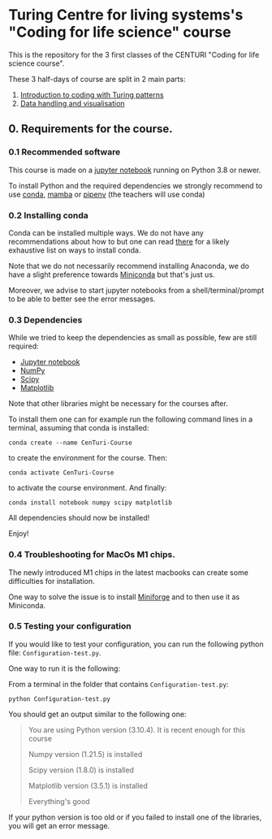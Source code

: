 # Turing Centre for living systems's "Coding for life science" course

This is the repository for the 3 first classes of the CENTURI "Coding for life science course".

These 3 half-days of course are split in 2 main parts:
1. [Introduction to coding with Turing patterns](1-Introduction-to-Python/Resources/0-Introduction.md)
2. [Data handling and visualisation](2-Data-handling-and-visu/Resources/Matplotlib-course/1-2-Intro-and-Line-plots/1-2-Intro-and-Line-plots.md)

## 0. Requirements for the course.

### 0.1 Recommended software

This course is made on a [jupyter notebook](https://jupyter.org/) running on Python 3.8 or newer.

To install Python and the required dependencies we strongly recommend to use [conda](https://docs.conda.io/en/latest/), [mamba](https://mamba.readthedocs.io/en/latest/) or [pipenv](https://pipenv.pypa.io/en/latest/) (the teachers will use conda)

### 0.2 Installing conda

Conda can be installed multiple ways. We do not have any recommendations about how to but one can read [there](https://docs.conda.io/projects/conda/en/latest/user-guide/install/index.html) for a likely exhaustive list on ways to install conda.

Note that we do not necessarily recommend installing Anaconda, we do have a slight preference towards [Miniconda](https://docs.conda.io/en/latest/miniconda.html) but that's just us.

Moreover, we advise to start jupyter notebooks from a shell/terminal/prompt to be able to better see the error messages.

### 0.3 Dependencies

While we tried to keep the dependencies as small as possible, few are still required:

- [Jupyter notebook](https://jupyter.org/)
- [NumPy](https://numpy.org/)
- [Scipy](https://scipy.org/)
- [Matplotlib](https://matplotlib.org/)

Note that other libraries might be necessary for the courses after.

To install them one can for example run the following command lines in a terminal, assuming that conda is installed:

```shell
conda create --name CenTuri-Course
```

to create the environment for the course. Then:

```shell
conda activate CenTuri-Course
```

to activate the course environment. And finally:

```shell
conda install notebook numpy scipy matplotlib
```

All dependencies should now be installed!

Enjoy!

### 0.4 Troubleshooting for MacOs M1 chips.

The newly introduced M1 chips in the latest macbooks can create some difficulties for installation.

One way to solve the issue is to install [Miniforge](https://github.com/conda-forge/miniforge) and to then use it as Miniconda.

### 0.5 Testing your configuration

If you would like to test your configuration, you can run the following python file: `Configuration-test.py`.

One way to run it is the following:

From a terminal in the folder that contains `Configuration-test.py`:
```shell
python Configuration-test.py
```

You should get an output similar to the following one:
> You are using Python version (3.10.4). It is recent enough for this course
> 
> Numpy version (1.21.5) is installed
> 
> Scipy version (1.8.0) is installed
> 
> Matplotlib version (3.5.1) is installed
>
>    Everything's good
>
>

If your python version is too old or if you failed to install one of the libraries, you will get an error message.
